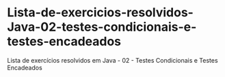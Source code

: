 # Lista-de-exercicios-resolvidos-Java-02-testes-condicionais-e-testes-encadeados
Lista de exercícios resolvidos em Java - 02 - Testes Condicionais e Testes Encadeados
